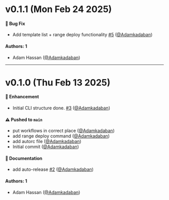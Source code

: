# v0.1.1 (Mon Feb 24 2025)

#### 🐛 Bug Fix

- Add template list + range deploy functionality [#5](https://github.com/OpenLabsX/CLI/pull/5) ([@Adamkadaban](https://github.com/Adamkadaban))

#### Authors: 1

- Adam Hassan ([@Adamkadaban](https://github.com/Adamkadaban))

---

# v0.1.0 (Thu Feb 13 2025)

#### 🚀 Enhancement

- Initial CLI structure done. [#3](https://github.com/OpenLabsX/CLI/pull/3) ([@Adamkadaban](https://github.com/Adamkadaban))

#### ⚠️ Pushed to `main`

- put workflows in correct place ([@Adamkadaban](https://github.com/Adamkadaban))
- add range deploy command ([@Adamkadaban](https://github.com/Adamkadaban))
- add autorc file ([@Adamkadaban](https://github.com/Adamkadaban))
- Initial commit ([@Adamkadaban](https://github.com/Adamkadaban))

#### 📝 Documentation

- add auto-release [#2](https://github.com/OpenLabsX/CLI/pull/2) ([@Adamkadaban](https://github.com/Adamkadaban))

#### Authors: 1

- Adam Hassan ([@Adamkadaban](https://github.com/Adamkadaban))
